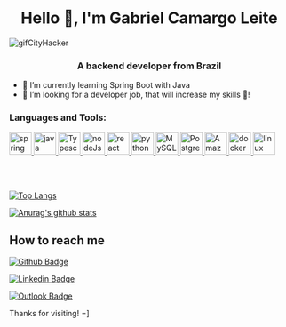 <h1 align="center">Hello 👋, I'm Gabriel Camargo Leite</h1>

![gifCityHacker](https://user-images.githubusercontent.com/55204419/166064507-b4456d92-33b4-46e2-82d9-0e6a6a06cb77.gif)

<h3 align="center">A backend developer from Brazil</h3>

- 🌱 I’m currently learning Spring Boot with Java
- 🔭 I’m looking for a developer job, that will increase my skills 🦾! 

<h3 align="left">Languages and Tools:</h3>
<p align="left">
  <a href="https://spring.io/" target="_blank"> 
    <img src="https://www.vectorlogo.zone/logos/springio/springio-icon.svg" alt="spring" width="40" height="40"/> 
  </a>
  <a href="https://www.java.com/pt-BR/" target="_blank"> 
    <img src="https://www.vectorlogo.zone/logos/java/java-icon.svg" alt="java" width="40" height="40"/> 
  </a>
  <a href="https://developer.mozilla.org/pt-BR/docs/Web/JavaScript" target="_blank"> 
    <img src="https://www.vectorlogo.zone/logos/typescriptlang/typescriptlang-icon.svg" alt="Typescript" width="40" height="40"/> 
  </a>
  <a href="https://nodejs.org/en/" target="_blank"> 
    <img src="https://www.vectorlogo.zone/logos/nodejs/nodejs-icon.svg" alt="nodeJs" width="40" height="40"/> 
  </a>
  <a href="https://reactjs.org/" target="_blank"> 
    <img src="https://www.vectorlogo.zone/logos/reactjs/reactjs-icon.svg" alt="react" width="40" height="40"/> 
  </a> 
  <a href="https://www.python.org/" target="_blank"> 
    <img src="https://www.vectorlogo.zone/logos/python/python-icon.svg" alt="python" width="40" height="40"/> 
  </a>
  <a href="https://www.mysql.com/" target="_blank"> 
    <img src="https://www.vectorlogo.zone/logos/mysql/mysql-icon.svg" alt="MySQL" width="40" height="40"/> 
  </a>
  <a href="https://www.postgresql.org/" target="_blank"> 
    <img src="https://www.vectorlogo.zone/logos/postgresql/postgresql-icon.svg" alt="PostgreSQL" width="40" height="40"/> 
  </a>
  <a href="https://aws.amazon.com/" target="_blank"> 
    <img src="https://www.vectorlogo.zone/logos/amazon_aws/amazon_aws-icon.svg" alt="Amazon Web Services AWS" width="40" height="40"/> 
  </a>
  <a href="https://www.docker.com/" target="_blank"> 
    <img src="https://www.vectorlogo.zone/logos/docker/docker-tile.svg" alt="docker" width="40" height="40"/> 
  </a>
  <a> 
    <img src="https://www.vectorlogo.zone/logos/linux/linux-icon.svg" alt="linux" width="40" height="40"/> 
  </a>
</p>

<br/>
<br/>

[![Top Langs](https://github-readme-stats.vercel.app/api/top-langs/?username=GabrielCamargoL&layout=compact&hide=starlark,objective_c,dart,css,scss,makefile&langs_count=8&theme=dracula)](https://github.com/anuraghazra/github-readme-stats)

[![Anurag's github stats](https://github-readme-stats.vercel.app/api?username=GabrielCamargoL&count_private=true&hide=issues,stars&show_icons=true&theme=dracula)](https://github.com/anuraghazra/github-readme-stats)

 

## How to reach me
<p align="left">

[![Github Badge](https://img.shields.io/badge/-Github-000?style=flat-square&logo=Github&logoColor=white&link=https://github.com/GabrielCamargoL/GabrielCamargoL)](https://github.com/GabrielCamargoL/GabrielCamargoL)

[![Linkedin Badge](https://img.shields.io/badge/-LinkedIn-blue?style=flat-square&logo=Linkedin&logoColor=white&link=https://www.linkedin.com/in/gabriel-camargo-leite-915452196/)](https://www.linkedin.com/in/gabriel-camargo-leite-915452196/)

 [![Outlook Badge](https://img.shields.io/badge/email--000?style=social&logo=microsoft-outlook&logoColor=0078d4&link=mailto:gabriel.cleite@outlook.com)](mailto:gabriel.cleite@outlook.com)
 
</p> 
  
Thanks for visiting! =]

<!--
**GabrielCamargoL/GabrielCamargoL** is a ✨ _special_ ✨ repository because its `README.md` (this file) appears on your GitHub profile.

Here are some ideas to get you started:

- 🔭 I’m currently working on ...
- 🌱 I’m currently learning ...
- 👯 I’m looking to collaborate on ...
- 🤔 I’m looking for help with ...
- 💬 Ask me about ...
- 📫 How to reach me: ...
- 😄 Pronouns: ...
- ⚡ Fun fact: ...
-->
